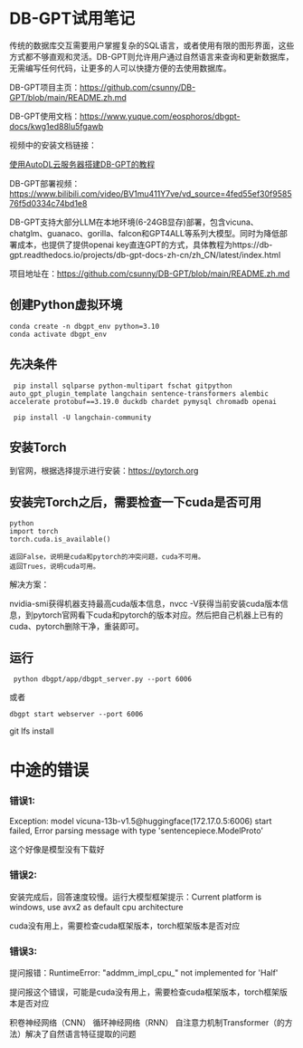 # DB-GPT试用笔记

传统的数据库交互需要用户掌握复杂的SQL语言，或者使用有限的图形界面，这些方式都不够直观和灵活。DB-GPT则允许用户通过自然语言来查询和更新数据库，无需编写任何代码，让更多的人可以快捷方便的去使用数据库。

DB-GPT项目主页：https://github.com/csunny/DB-GPT/blob/main/README.zh.md

DB-GPT使用文档：https://www.yuque.com/eosphoros/dbgpt-docs/kwg1ed88lu5fgawb

视频中的安装文档链接：

[使用AutoDL云服务器搭建DB-GPT的教程](https://r.mckt3.fashiontech.top/AI/DB-GPT/DB-GPT用私有化LLM技术定义数据库下一代交互方式/DB-GPT云服务器安装文档.pdf?OSSAccessKeyId=LTAI4Fy7h96gJaRHCAqzUkJN&Expires=1705379711&Signature=ACI8XdxR%2BkjcSLhYkIP95TxHevE%3D)

DB-GPT部署视频：https://www.bilibili.com/video/BV1mu411Y7ve/vd_source=4fed55ef30f958576f5d0334c74bd1e8

DB-GPT支持大部分LLM在本地环境(6-24GB显存)部署，包含vicuna、chatglm、guanaco、gorilla、falcon和GPT4ALL等系列大模型。同时为降低部署成本，也提供了提供openai key直连GPT的方式，具体教程为https://db-gpt.readthedocs.io/projects/db-gpt-docs-zh-cn/zh_CN/latest/index.html 

 项目地址在：https://github.com/csunny/DB-GPT/blob/main/README.zh.md
 
## 创建Python虚拟环境

```
conda create -n dbgpt_env python=3.10
conda activate dbgpt_env
```

## 先决条件
```
 pip install sqlparse python-multipart fschat gitpython auto_gpt_plugin_template langchain sentence-transformers alembic accelerate protobuf==3.19.0 duckdb chardet pymysql chromadb openai

 pip install -U langchain-community
```

## 安装Torch

到官网，根据选择提示进行安装：https://pytorch.org

## 安装完Torch之后，需要检查一下cuda是否可用

```
python
import torch
torch.cuda.is_available()

返回False，说明是cuda和pytorch的冲突问题，cuda不可用。
返回Trues，说明cuda可用。
```

解决方案：

nvidia-smi获得机器支持最高cuda版本信息，nvcc -V获得当前安装cuda版本信息，到pytorch官网看下cuda和pytorch的版本对应。然后把自己机器上已有的cuda、pytorch删除干净，重装即可。

## 运行
```
 python dbgpt/app/dbgpt_server.py --port 6006
```
或者
```
dbgpt start webserver --port 6006
```


git lfs install


# 中途的错误

### 错误1:
Exception: model vicuna-13b-v1.5@huggingface(172.17.0.5:6006) start failed, Error parsing message with type 'sentencepiece.ModelProto'

这个好像是模型没有下载好

### 错误2:
安装完成后，回答速度较慢。运行大模型框架提示：Current platform is windows, use avx2 as default cpu architecture

cuda没有用上，需要检查cuda框架版本，torch框架版本是否对应

### 错误3:

提问报错：RuntimeError: "addmm_impl_cpu_" not implemented for 'Half'

提问报这个错误，可能是cuda没有用上，需要检查cuda框架版本，torch框架版本是否对应


积卷神经网络（CNN）
循环神经网络（RNN）
自注意力机制Transformer（的方法）解决了自然语言特征提取的问题